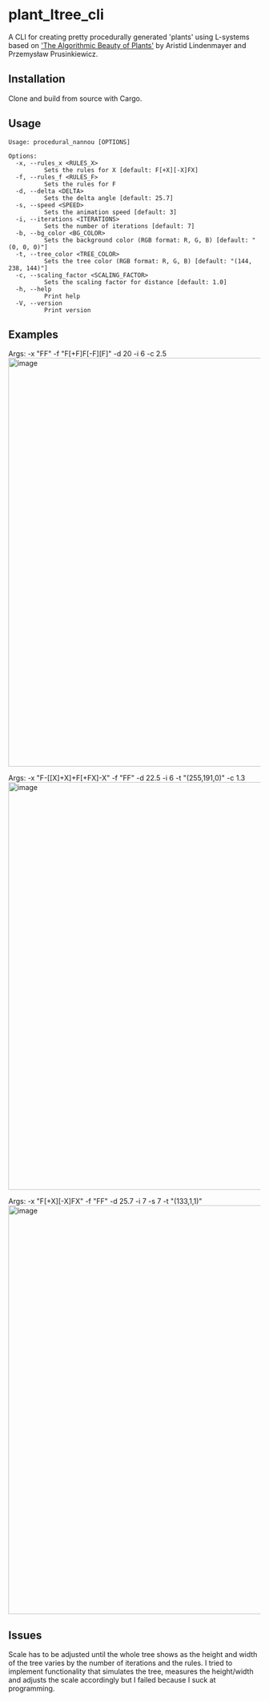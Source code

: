 # plant_ltree_cli

A CLI for creating pretty procedurally generated 'plants' using L-systems based on ['The Algorithmic Beauty of Plants'](http://algorithmicbotany.org/papers/#abop) by Aristid Lindenmayer and Przemysław Prusinkiewicz.

## Installation
Clone and build from source with Cargo.

## Usage
```
Usage: procedural_nannou [OPTIONS]

Options:
  -x, --rules_x <RULES_X>
          Sets the rules for X [default: F[+X][-X]FX]
  -f, --rules_f <RULES_F>
          Sets the rules for F
  -d, --delta <DELTA>
          Sets the delta angle [default: 25.7]
  -s, --speed <SPEED>
          Sets the animation speed [default: 3]
  -i, --iterations <ITERATIONS>
          Sets the number of iterations [default: 7]
  -b, --bg_color <BG_COLOR>
          Sets the background color (RGB format: R, G, B) [default: "(0, 0, 0)"]
  -t, --tree_color <TREE_COLOR>
          Sets the tree color (RGB format: R, G, B) [default: "(144, 238, 144)"]
  -c, --scaling_factor <SCALING_FACTOR>
          Sets the scaling factor for distance [default: 1.0]
  -h, --help
          Print help
  -V, --version
          Print version
```

## Examples
Args: -x "FF" -f "F[+F]F[-F][F]" -d 20 -i 6 -c 2.5
<img width="817" alt="image" src="https://user-images.githubusercontent.com/30433379/226842138-96a03f79-f204-4154-9a15-24ede4825da7.png">

Args: -x "F-[[X]+X]+F[+FX]-X" -f "FF" -d 22.5 -i 6 -t "(255,191,0)" -c 1.3
<img width="815" alt="image" src="https://user-images.githubusercontent.com/30433379/226844712-90767add-501c-4b30-80fd-0c9673b40f0a.png">

Args: -x "F[+X][-X]FX" -f "FF" -d 25.7 -i 7 -s 7 -t "(133,1,1)"
<img width="817" alt="image" src="https://user-images.githubusercontent.com/30433379/226845496-71c152a6-108b-4933-b2a8-3950c25f27c3.png">

## Issues
Scale has to be adjusted until the whole tree shows as the height and width of the tree varies by the number of iterations and the rules. I tried to implement functionality that simulates the tree, measures the height/width and adjusts the scale accordingly but I failed because I suck at programming.

